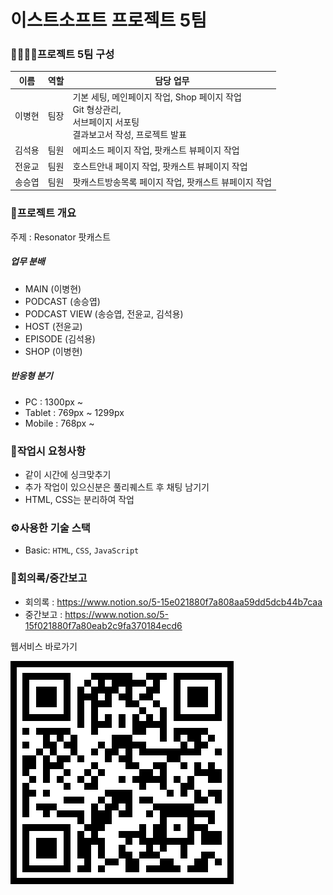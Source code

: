 # 이스트소프트 프로젝트 5팀

### :family_man_man_boy_boy:프로젝트 5팀 구성
| 이름        | 역할      | 담당 업무           |
| ----------- | --------- | ------------------ |
| 이병현  | 팀장 | 기본 세팅, 메인페이지 작업, Shop 페이지 작업<br>Git 형상관리,<br>서브페이지 서포팅<br>결과보고서 작성, 프로젝트 발표 |
| 김석용  | 팀원 | 에피소드 페이지 작업, 팟캐스트 뷰페이지 작업 |
| 전윤교  | 팀원 | 호스트안내 페이지 작업, 팟캐스트 뷰페이지 작업 |
| 송승엽  | 팀원 | 팟캐스트방송목록 페이지 작업, 팟캐스트 뷰페이지 작업 |

### :receipt:프로젝트 개요
주제 : Resonator 팟캐스트

##### 업무 분배
- MAIN (이병현)
- PODCAST (송승엽)
- PODCAST VIEW (송승엽, 전윤교, 김석용)
- HOST (전윤교)
- EPISODE (김석용)
- SHOP (이병현)

##### 반응형 분기
- PC : 1300px ~
- Tablet : 769px ~ 1299px 
- Mobile : 768px ~

### :martial_arts_uniform:작업시 요청사항
- 같이 시간에 싱크맞추기
- 추가 작업이 있으신분은 풀리퀘스트 후 채팅 남기기
- HTML, CSS는 분리하여 작업

### :gear:️사용한 기술 스택
- Basic: `HTML`, `CSS`, `JavaScript`

### :calendar:회의록/중간보고
- 회의록 : https://www.notion.so/5-15e021880f7a808aa59dd5dcb44b7caa
- 중간보고 : https://www.notion.so/5-15f021880f7a80eab2c9fa370184ecd6

웹서비스 바로가기<br>

<img src="./img/qr.png">